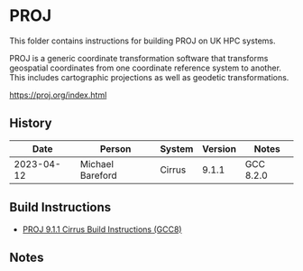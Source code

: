 PROJ
====

This folder contains instructions for building PROJ on UK HPC systems.

PROJ is a generic coordinate transformation software that transforms geospatial coordinates from one coordinate reference system to another.
This includes cartographic projections as well as geodetic transformations. 

https://proj.org/index.html

History
-------

 Date | Person | System | Version | Notes
 ---- | ------ | ------ | ------- | -----
 2023-04-12 | Michael Bareford | Cirrus | 9.1.1 | GCC 8.2.0

Build Instructions
------------------

* [PROJ 9.1.1 Cirrus Build Instructions (GCC8)](build_proj_9.1.1_cirrus_gcc8.md)

Notes
-----

